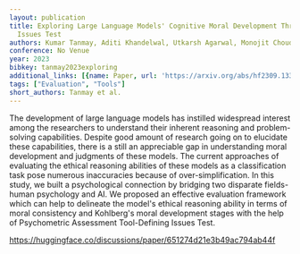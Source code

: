 ```yaml
---
layout: publication
title: Exploring Large Language Models' Cognitive Moral Development Through Defining
  Issues Test
authors: Kumar Tanmay, Aditi Khandelwal, Utkarsh Agarwal, Monojit Choudhury
conference: No Venue
year: 2023
bibkey: tanmay2023exploring
additional_links: [{name: Paper, url: 'https://arxiv.org/abs/hf2309.13356'}]
tags: ["Evaluation", "Tools"]
short_authors: Tanmay et al.
---
```

The development of large language models has instilled widespread interest among the researchers to understand their inherent reasoning and problem-solving capabilities. Despite good amount of research going on to elucidate these capabilities, there is a still an appreciable gap in understanding moral development and judgments of these models. The current approaches of evaluating the ethical reasoning abilities of these models as a classification task pose numerous inaccuracies because of over-simplification. In this study, we built a psychological connection by bridging two disparate fields-human psychology and AI. We proposed an effective evaluation framework which can help to delineate the model's ethical reasoning ability in terms of moral consistency and Kohlberg's moral development stages with the help of Psychometric Assessment Tool-Defining Issues Test.

https://huggingface.co/discussions/paper/651274d21e3b49ac794ab44f